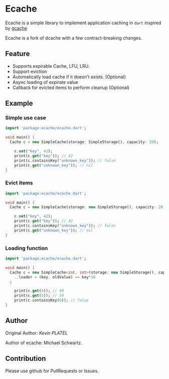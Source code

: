 # Ecache

Ecache is a simple library to implement application caching in `dart` inspired by [gcache](https://github.com/bluele/gcache)

Ecache is a fork of dcache with a few contract-breaking changes. 

## Feature

* Supports expirable Cache, LFU, LRU.
* Support eviction
* Automatically load cache if it doesn't exists. (Optional)
* Async loading of expirate value
* Callback for evicted items to perform cleanup (Optional)

## Example

### Simple use case

```dart
import 'package:ecache/ecache.dart';

void main() {
  Cache c = new SimpleCache(storage: SimpleStorage(), capacity: 20);

    c.set("key", 42);
    print(c.get("key")); // 42
    print(c.containsKey("unknown_key")); // false
    print(c.get("unknown_key")); // nil
}
```

### Evict items

```dart
import 'package:ecache/ecache.dart';

void main() {
  Cache c = new SimpleCache(storage: new SimpleStorage(), capacity: 20, onEvict: (key, value) {value.dispose();});

    c.set("key", 42);
    print(c.get("key")); // 42
    print(c.containsKey("unknown_key")); // false
    print(c.get("unknown_key")); // nil
}
```


### Loading function

```dart
import 'package:ecache/ecache.dart';

void main() {
  Cache c = new SimpleCache<int, int>(storage: new SimpleStorage(), capacity: 20)
    ..loader = (key, oldValue) => key*10
  ;

    print(c.get(4)); // 40
    print(c.get(5)); // 50
    print(c.containsKey(6)); // false
}
```

## Author

Original Author: 
*Kevin PLATEL*

Author of ecache: Michael Schwartz. 

## Contribution

Please use github for PullRequests or Issues. 
